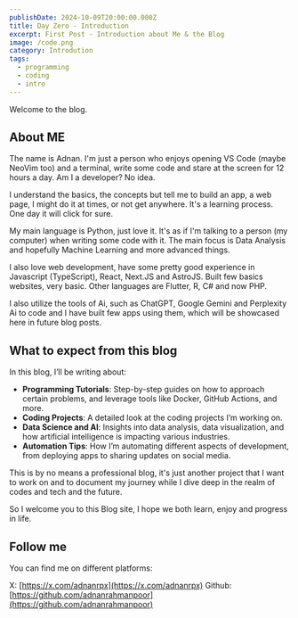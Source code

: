 ```yaml
---
publishDate: 2024-10-09T20:00:00.000Z
title: Day Zero - Introduction
excerpt: First Post - Introduction about Me & the Blog
image: /code.png
category: Introdution
tags:
  - programming
  - coding
  - intro
---
```


Welcome to the blog.

## About ME

The name is Adnan. I'm just a person who enjoys opening VS Code (maybe NeoVim too) and a terminal, write some code and stare at the screen for 12 hours a day. Am I a developer? No idea.

I understand the basics, the concepts but tell me to build an app, a web page, I might do it at times, or not get anywhere. It's a learning process. One day it will click for sure.

My main language is Python, just love it. It's as if I'm talking to a person (my computer) when writing some code with it. The main focus is Data Analysis and hopefully Machine Learning and more advanced things.

I also love web development, have some pretty good experience in Javascript (TypeScript), React, Next.JS and AstroJS. Built few basics websites, very basic.
Other languages are Flutter, R, C# and now PHP.

I also utilize the tools of Ai, such as ChatGPT, Google Gemini and Perplexity Ai to code and I have built few apps using them, which will be showcased here in future blog posts.

## What to expect from this blog

In this blog, I’ll be writing about:

* **Programming Tutorials**: Step-by-step guides on how to approach certain problems, and leverage tools like Docker, GitHub Actions, and more.
* **Coding Projects**: A detailed look at the coding projects I’m working on.
* **Data Science and AI**: Insights into data analysis, data visualization, and how artificial intelligence is impacting various industries.
* **Automation Tips**: How I’m automating different aspects of development, from deploying apps to sharing updates on social media.

This is by no means a professional blog, it's just another project that I want to work on and to document my journey while I dive deep in the realm of codes and tech and the future.

So I welcome you to this Blog site, I hope we both learn, enjoy and progress in life.

## Follow me

You can find me on different platforms:

X: [https://x.com/adnanrpx](https://x.com/adnanrpx)
Github: [https://github.com/adnanrahmanpoor](https://github.com/adnanrahmanpoor)
